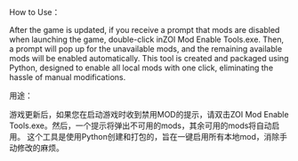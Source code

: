 How to Use：

After the game is updated, if you receive a prompt that mods are disabled when launching the game, double-click inZOI Mod Enable Tools.exe. Then, a prompt will pop up for the unavailable mods, and the remaining available mods will be enabled automatically.
This tool is created and packaged using Python, designed to enable all local mods with one click, eliminating the hassle of manual modifications.

用途：

游戏更新后，如果您在启动游戏时收到禁用MOD的提示，请双击ZOI Mod Enable Tools.exe。然后，一个提示将弹出不可用的mods，其余可用的mods将自动启用。
这个工具是使用Python创建和打包的，旨在一键启用所有本地mod，消除手动修改的麻烦。
